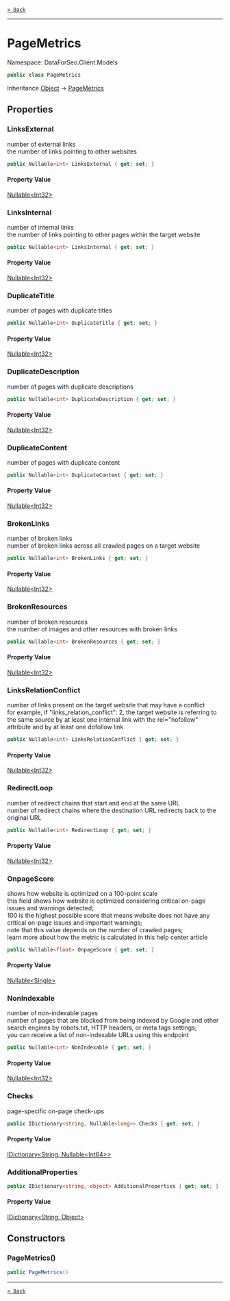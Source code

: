 [`< Back`](./)

---

# PageMetrics

Namespace: DataForSeo.Client.Models

```csharp
public class PageMetrics
```

Inheritance [Object](https://docs.microsoft.com/en-us/dotnet/api/system.object) → [PageMetrics](./dataforseo.client.models.pagemetrics)

## Properties

### **LinksExternal**

number of external links
 <br>the number of links pointing to other websites

```csharp
public Nullable<int> LinksExternal { get; set; }
```

#### Property Value

[Nullable&lt;Int32&gt;](https://docs.microsoft.com/en-us/dotnet/api/system.nullable-1)<br>

### **LinksInternal**

number of internal links
 <br>the number of links pointing to other pages within the target website

```csharp
public Nullable<int> LinksInternal { get; set; }
```

#### Property Value

[Nullable&lt;Int32&gt;](https://docs.microsoft.com/en-us/dotnet/api/system.nullable-1)<br>

### **DuplicateTitle**

number of pages with duplicate titles

```csharp
public Nullable<int> DuplicateTitle { get; set; }
```

#### Property Value

[Nullable&lt;Int32&gt;](https://docs.microsoft.com/en-us/dotnet/api/system.nullable-1)<br>

### **DuplicateDescription**

number of pages with duplicate descriptions

```csharp
public Nullable<int> DuplicateDescription { get; set; }
```

#### Property Value

[Nullable&lt;Int32&gt;](https://docs.microsoft.com/en-us/dotnet/api/system.nullable-1)<br>

### **DuplicateContent**

number of pages with duplicate content

```csharp
public Nullable<int> DuplicateContent { get; set; }
```

#### Property Value

[Nullable&lt;Int32&gt;](https://docs.microsoft.com/en-us/dotnet/api/system.nullable-1)<br>

### **BrokenLinks**

number of broken links
 <br>number of broken links across all crawled pages on a target website

```csharp
public Nullable<int> BrokenLinks { get; set; }
```

#### Property Value

[Nullable&lt;Int32&gt;](https://docs.microsoft.com/en-us/dotnet/api/system.nullable-1)<br>

### **BrokenResources**

number of broken resources
 <br>the number of images and other resources with broken links

```csharp
public Nullable<int> BrokenResources { get; set; }
```

#### Property Value

[Nullable&lt;Int32&gt;](https://docs.microsoft.com/en-us/dotnet/api/system.nullable-1)<br>

### **LinksRelationConflict**

number of links present on the target website that may have a conflict
 <br>for example, if "links_relation_conflict": 2, the target website is referring to the same source by at least one internal link with the rel="nofollow" attribute and by at least one dofollow link

```csharp
public Nullable<int> LinksRelationConflict { get; set; }
```

#### Property Value

[Nullable&lt;Int32&gt;](https://docs.microsoft.com/en-us/dotnet/api/system.nullable-1)<br>

### **RedirectLoop**

number of redirect chains that start and end at the same URL
 <br>number of redirect chains where the destination URL redirects back to the original URL

```csharp
public Nullable<int> RedirectLoop { get; set; }
```

#### Property Value

[Nullable&lt;Int32&gt;](https://docs.microsoft.com/en-us/dotnet/api/system.nullable-1)<br>

### **OnpageScore**

shows how website is optimized on a 100-point scale
 <br>this field shows how website is optimized considering critical on-page issues and warnings detected;
 <br>100 is the highest possible score that means website does not have any critical on-page issues and important warnings;
 <br>note that this value depends on the number of crawled pages;
 <br>learn more about how the metric is calculated in this help center article

```csharp
public Nullable<float> OnpageScore { get; set; }
```

#### Property Value

[Nullable&lt;Single&gt;](https://docs.microsoft.com/en-us/dotnet/api/system.nullable-1)<br>

### **NonIndexable**

number of non-indexable pages
 <br>number of pages that are blocked from being indexed by Google and other search engines by robots.txt, HTTP headers, or meta tags settings;
 <br>you can receive a list of non-indexable URLs using this endpoint

```csharp
public Nullable<int> NonIndexable { get; set; }
```

#### Property Value

[Nullable&lt;Int32&gt;](https://docs.microsoft.com/en-us/dotnet/api/system.nullable-1)<br>

### **Checks**

page-specific on-page check-ups

```csharp
public IDictionary<string, Nullable<long>> Checks { get; set; }
```

#### Property Value

[IDictionary&lt;String, Nullable&lt;Int64&gt;&gt;](https://docs.microsoft.com/en-us/dotnet/api/system.collections.generic.idictionary-2)<br>

### **AdditionalProperties**

```csharp
public IDictionary<string, object> AdditionalProperties { get; set; }
```

#### Property Value

[IDictionary&lt;String, Object&gt;](https://docs.microsoft.com/en-us/dotnet/api/system.collections.generic.idictionary-2)<br>

## Constructors

### **PageMetrics()**

```csharp
public PageMetrics()
```

---

[`< Back`](./)
